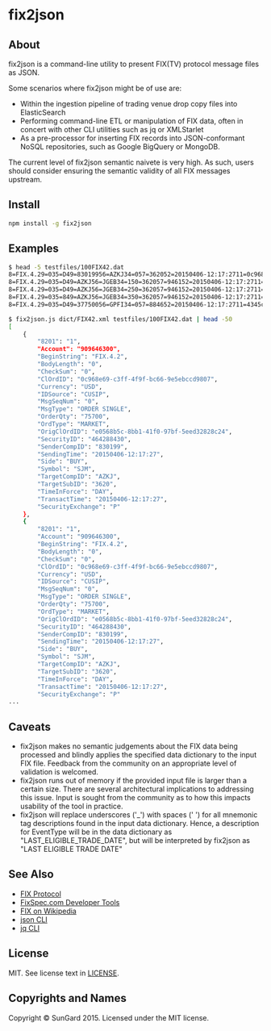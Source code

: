 fix2json
=====

## About 

fix2json is a command-line utility to present FIX(TV) protocol message files as JSON.

Some scenarios where fix2json might be of use are:

* Within the ingestion pipeline of trading venue drop copy files into ElasticSearch
* Performing command-line ETL or manipulation of FIX data, often in concert with other CLI utilities such as jq or XMLStarlet
* As a pre-processor for inserting FIX records into JSON-conformant NoSQL repositories, such as Google BigQuery or MongoDB. 

The current level of fix2json semantic naivete is very high.  As such, users should consider ensuring the semantic validity of all FIX messages upstream.

## Install

```bash
npm install -g fix2json
```

## Examples
```bash
$ head -5 testfiles/100FIX42.dat 
8=FIX.4.29=035=D49=83019956=AZKJ34=057=362052=20150406-12:17:2711=0c968e69-c3ff-4f9f-bc66-9e5ebccd980741=e0568b5c-8bb1-41f0-97bf-5eed32828c241=90964630055=SJM48=46428843022=154=138=7570040=115=USD59=060=20150406-12:17:278201=1207=P10=0
8=FIX.4.29=035=D49=AZKJ56=JGEB34=150=362057=946152=20150406-12:17:2711=3a074d1d-fb06-4eb0-b2f8-0912c5735f65109=8301991=90964630055=SJM48=46428843022=154=138=7570040=115=USD59=08011=0c968e69-c3ff-4f9f-bc66-9e5ebccd980760=20150406-12:17:278201=3207=P10=0
8=FIX.4.29=035=D49=AZKJ56=JGEB34=250=362057=946152=20150406-12:17:2711=3a074d1d-fb06-4eb0-b2f8-0912c5735f6541=335844d8-fc05-41d9-825b-6f3a5059a29b109=8301991=AZKJ90964630055=SJM48=46428843022=154=138=7570040=115=USD59=060=20150406-12:17:278201=1207=P10=0
8=FIX.4.29=035=849=AZKJ56=JGEB34=350=362057=946152=20150406-12:17:2711=3a074d1d-fb06-4eb0-b2f8-0912c5735f6537=ebf9c385-96c6-4e26-9e76-6dc79028a81641=335844d8-fc05-41d9-825b-6f3a5059a29b109=83019976=83019917=f2745db7-77c7-4953-ae77-a69dc81e805a20=039=21=AZKJ90964630055=SJM48=46428843022=154=138=7570040=159=032=7570031=48.14100030=O29=114=757006=$235.0075=20150406-12:17:2760=20150406-12:17:27150=2151=08201=1207=P10=0
8=FIX.4.29=035=D49=37750056=GPFI34=057=884652=20150406-12:17:2711=4345c1d4-1d6c-49ac-a002-6b13ad9ac44341=8b45585e-d957-44d7-87ab-f357814e2cf91=28924520355=AAPL48=46428843022=154=238=5380040=115=USD59=060=20150406-12:17:278201=1207=P10=0
```
```bash
$ fix2json.js dict/FIX42.xml testfiles/100FIX42.dat | head -50
[
    {
        "8201": "1",
        "Account": "909646300",
        "BeginString": "FIX.4.2",
        "BodyLength": "0",
        "CheckSum": "0",
        "ClOrdID": "0c968e69-c3ff-4f9f-bc66-9e5ebccd9807",
        "Currency": "USD",
        "IDSource": "CUSIP",
        "MsgSeqNum": "0",
        "MsgType": "ORDER SINGLE",
        "OrderQty": "75700",
        "OrdType": "MARKET",
        "OrigClOrdID": "e0568b5c-8bb1-41f0-97bf-5eed32828c24",
        "SecurityID": "464288430",
        "SenderCompID": "830199",
        "SendingTime": "20150406-12:17:27",
        "Side": "BUY",
        "Symbol": "SJM",
        "TargetCompID": "AZKJ",
        "TargetSubID": "3620",
        "TimeInForce": "DAY",
        "TransactTime": "20150406-12:17:27",
        "SecurityExchange": "P"
    },
    {
        "8201": "1",
        "Account": "909646300",
        "BeginString": "FIX.4.2",
        "BodyLength": "0",
        "CheckSum": "0",
        "ClOrdID": "0c968e69-c3ff-4f9f-bc66-9e5ebccd9807",
        "Currency": "USD",
        "IDSource": "CUSIP",
        "MsgSeqNum": "0",
        "MsgType": "ORDER SINGLE",
        "OrderQty": "75700",
        "OrdType": "MARKET",
        "OrigClOrdID": "e0568b5c-8bb1-41f0-97bf-5eed32828c24",
        "SecurityID": "464288430",
        "SenderCompID": "830199",
        "SendingTime": "20150406-12:17:27",
        "Side": "BUY",
        "Symbol": "SJM",
        "TargetCompID": "AZKJ",
        "TargetSubID": "3620",
        "TimeInForce": "DAY",
        "TransactTime": "20150406-12:17:27",
        "SecurityExchange": "P"
...
```


## Caveats

* fix2json makes no semantic judgements about the FIX data being processed and blindly applies the specified data dictionary to the input FIX file.  Feedback from the community on an appropriate level of validation is welcomed.
* fix2json runs out of memory if the provided input file is larger than a certain size.  There are several architectural implications to addressing this issue.  Input is sought from the community as to how this impacts usability of the tool in practice.
* fix2json will replace underscores ('_') with spaces (' ') for all mnemonic tag descriptions found in the input data dictionary.  Hence, a description for EventType will be in the data dictionary as "LAST_ELIGIBLE_TRADE_DATE", but will be interpreted by fix2json as "LAST ELIGIBLE TRADE DATE"

## See Also

* [FIX Protocol](http://fixprotocol.org)
* [FixSpec.com Developer Tools](https://fixspec.com/developers)
* [FIX on Wikipedia](http://en.wikipedia.org/wiki/Financial_Information_eXchange)
* [json CLI](https://github.com/trentm/json)
* [jq CLI](https://github.com/stedolan/jq)

## License
MIT. See license text in [LICENSE](LICENSE).

## Copyrights and Names
Copyright © SunGard 2015. Licensed under the MIT license.
